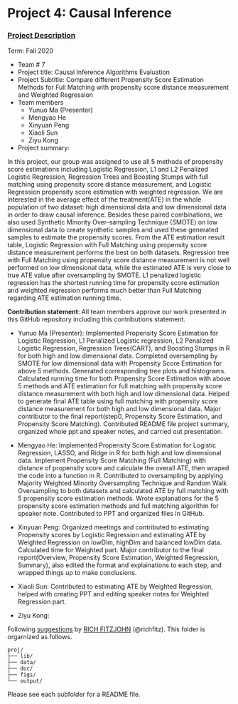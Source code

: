 # Project 4: Causal Inference

### [Project Description](doc/project4_desc.md)

Term: Fall 2020

+ Team # 7 
+ Project title: Causal Inference Algorithms Evaluation 
+ Project Subtitle: Compare different Propensity Score Estimation Methods for Full Matching with propensity score distance measurement and Weighted Regression
+ Team members
	+ Yunuo Ma (Presenter)
	+ Mengyao He
	+ Xinyuan Peng
	+ Xiaoli Sun
	+ Ziyu Kong
+ Project summary: 

In this project, our group was assigned to use all 5 methods of propensity score estimations including Logistic Regression, L1 and L2 Penalized Logistic Regression, Regression Trees and Boosting Stumps with full matching using propensity score distance measurement, and Logistic Regression propensity score estimation with weighted regression. We are interested in the average effect of the treatment(ATE) in the whole population of two dataset: high dimensional data and low dimensional data in order to draw causal inference. Besides these paired combinations, we also used Synthetic Minority Over-sampling Technique (SMOTE) on low dimensional data to create synthetic samples and used these generated samples to estimate the propensity scores. From the ATE estimation result table, Logistic Regression with Full Matching using propensity score distance measurement performs the best on both datasets. Regression tree with Full Matching using propensity score distance measurement is not well performed on low dimensional data, while the estimated ATE is very close to true ATE value after oversampling by SMOTE. L1 penalized logistic regression has the shortest running time for propensity score estimation and weighted regression performs much better than Full Matching regarding ATE estimation running time. 
	
**Contribution statement**: All team members approve our work presented in this GitHub repository including this contributions statement. 
+ Yunuo Ma (Presenter): Implemented Propensity Score Estimation for Logistic Regression, L1 Penalized Logistic regression, L2 Penalized Logistic Regression, Regression Trees(CART), and Boosting Stumps in R for both high and low dimensional data. Completed oversampling by SMOTE for low dimensional data with Propensity Score Estimation for above 5 methods. Generated corresponding tree plots and histograms. Calculated running time for both Propensity Score Estimation with above 5 methods and ATE estimation for full matching with propensity score distance measurement with both high and low dimensional data. Helped to generate final ATE table using full matching with propensity score distance measurement for both high and low dimensional data. Major contributor to the final report(step0, Propensity Score Estimation, and Propensity Score Matching). Contributed README file project summary, organized whole ppt and speaker notes, and carried out presentation. 

+ Mengyao He: Implemented Propensity Score Estimation for Logistic Regression, LASSO, and Ridge in R for both high and low dimensional data. Implement Propensity Score Matching (Full Matching) with distance of propensity score and calculate the overall ATE, then wraped the code into a function in R. Contributed to oversampling by applying Majority Weighted Minority Oversampling Technique and Random Walk Oversampling to both datasets and calculated ATE by full matching with 5 propensity score estimation methods. Wrote explanations for the 5 propensity score estimation methods and full matching algorithm for speaker note. Contributed to PPT and organized files in GitHub.

+ Xinyuan Peng: Organized meetings and contributed to estimating Propensity scores by Logistic Regression and estimating ATE by Weighted Regression on lowDim, highDim and balanced lowDim data. Calculated time for Weighted part. Major contributor to the final report(Overview, Propensity Score Estimation, Weighted Regression, Summary), also edited the format and explainations to each step, and wrapped things up to make conclusions.

+ Xiaoli Sun: Contributed to estimating ATE by Weighted Regression, helped with creating PPT and editing speaker notes for Weighted Regression part.

+ Ziyu Kong:


Following [suggestions](http://nicercode.github.io/blog/2013-04-05-projects/) by [RICH FITZJOHN](http://nicercode.github.io/about/#Team) (@richfitz). This folder is orgarnized as follows.

```
proj/
├── lib/
├── data/
├── doc/
├── figs/
└── output/
```

Please see each subfolder for a README file.
